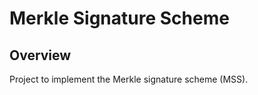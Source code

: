 # Merkle Signature Scheme  

## Overview  
Project to implement the Merkle signature scheme (MSS).  
